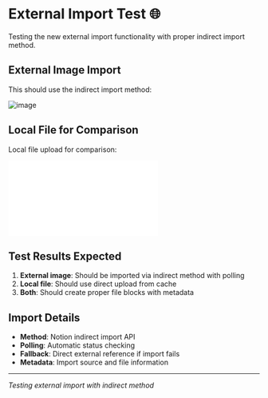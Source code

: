 # External Import Test 🌐

Testing the new external import functionality with proper indirect import method.

## External Image Import
This should use the indirect import method:

![image](https://httpbin.org/image/jpeg)

## Local File for Comparison
Local file upload for comparison:

![file](test_data.json)

## Test Results Expected
1. **External image**: Should be imported via indirect method with polling
2. **Local file**: Should use direct upload from cache
3. **Both**: Should create proper file blocks with metadata

## Import Details
- **Method**: Notion indirect import API
- **Polling**: Automatic status checking
- **Fallback**: Direct external reference if import fails
- **Metadata**: Import source and file information

---
*Testing external import with indirect method*